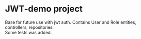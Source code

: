 # JWT-demo project
Base for future use with jwt auth.
Contains User and Role entities, controllers, repositories.  
Some tests was added.